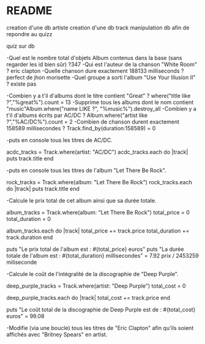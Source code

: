 # README

creation d'une db artiste 
creation d'une db track
manipulation db afin de repondre au quizz 

quiz sur db 

-Quel est le nombre total d'objets Album contenus dans la base (sans regarder les id bien sûr) ?347
-Qui est l'auteur de la chanson "White Room" ? eric clapton
-Quelle chanson dure exactement 188133 milliseconds ? perfect de jhon morisette
-Quel groupe a sorti l'album "Use Your Illusion II" ? existe pas 

-Combien y a t'il d'albums dont le titre contient "Great" ? where("title like ?","%great%").count = 13
-Supprime tous les albums dont le nom contient "music"Album.where("name LIKE ?", "%music%").destroy_all
-Combien y a t'il d'albums écrits par AC/DC ? Album.where("artist like ?","%AC/DC%").count = 2
-Combien de chanson durent exactement 158589 millisecondes ? Track.find_by(duration:158589) = 0

-puts en console tous les titres de AC/DC.

acdc_tracks = Track.where(artist: "AC/DC")
acdc_tracks.each do |track|
  puts track.title
end

-puts en console tous les titres de l'album "Let There Be Rock".

rock_tracks = Track.where(album: "Let There Be Rock")
rock_tracks.each do |track|
  puts track.title
end

-Calcule le prix total de cet album ainsi que sa durée totale.

album_tracks = Track.where(album: "Let There Be Rock")
total_price = 0
total_duration = 0

album_tracks.each do |track|
  total_price += track.price
  total_duration += track.duration
end

puts "Le prix total de l'album est : #{total_price} euros"
puts "La durée totale de l'album est : #{total_duration} millisecondes" = 7.92 prix / 2453259 miliseconde

-Calcule le coût de l'intégralité de la discographie de "Deep Purple".

deep_purple_tracks = Track.where(artist: "Deep Purple")
total_cost = 0

deep_purple_tracks.each do |track|
  total_cost += track.price
end

puts "Le coût total de la discographie de Deep Purple est de : #{total_cost} euros" = 99.08

-Modifie (via une boucle) tous les titres de "Eric Clapton" afin qu'ils soient affichés avec "Britney Spears" en artist.

